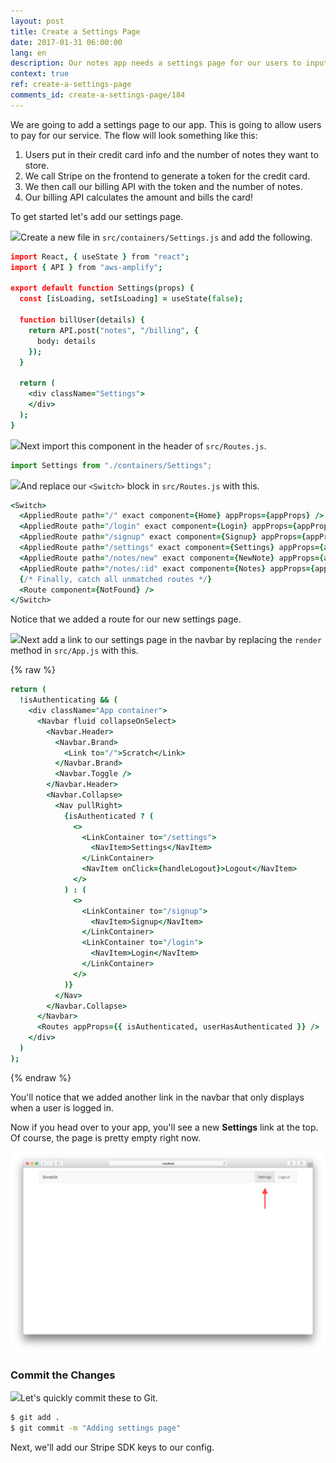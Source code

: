 ```yaml
---
layout: post
title: Create a Settings Page
date: 2017-01-31 06:00:00
lang: en
description: Our notes app needs a settings page for our users to input their credit card details and sign up for a pricing plan.
context: true
ref: create-a-settings-page
comments_id: create-a-settings-page/184
---
```


We are going to add a settings page to our app. This is going to allow users to pay for our service. The flow will look something like this:

1. Users put in their credit card info and the number of notes they want to store.
2. We call Stripe on the frontend to generate a token for the credit card.
3. We then call our billing API with the token and the number of notes.
4. Our billing API calculates the amount and bills the card!

To get started let's add our settings page.

<img class="code-marker" src="/assets/s.png" />Create a new file in `src/containers/Settings.js` and add the following.

``` coffee
import React, { useState } from "react";
import { API } from "aws-amplify";

export default function Settings(props) {
  const [isLoading, setIsLoading] = useState(false);

  function billUser(details) {
    return API.post("notes", "/billing", {
      body: details
    });
  }

  return (
    <div className="Settings">
    </div>
  );
}
```

<img class="code-marker" src="/assets/s.png" />Next import this component in the header of `src/Routes.js`.

``` js
import Settings from "./containers/Settings";
```

<img class="code-marker" src="/assets/s.png" />And replace our `<Switch>` block in `src/Routes.js` with this.

``` coffee
<Switch>
  <AppliedRoute path="/" exact component={Home} appProps={appProps} />
  <AppliedRoute path="/login" exact component={Login} appProps={appProps} />
  <AppliedRoute path="/signup" exact component={Signup} appProps={appProps} />
  <AppliedRoute path="/settings" exact component={Settings} appProps={appProps} />
  <AppliedRoute path="/notes/new" exact component={NewNote} appProps={appProps} />
  <AppliedRoute path="/notes/:id" exact component={Notes} appProps={appProps} />
  {/* Finally, catch all unmatched routes */}
  <Route component={NotFound} />
</Switch>
```

Notice that we added a route for our new settings page.

<img class="code-marker" src="/assets/s.png" />Next add a link to our settings page in the navbar by replacing the `render` method in `src/App.js` with this.

{% raw %}
``` coffee
return (
  !isAuthenticating && (
    <div className="App container">
      <Navbar fluid collapseOnSelect>
        <Navbar.Header>
          <Navbar.Brand>
            <Link to="/">Scratch</Link>
          </Navbar.Brand>
          <Navbar.Toggle />
        </Navbar.Header>
        <Navbar.Collapse>
          <Nav pullRight>
            {isAuthenticated ? (
              <>
                <LinkContainer to="/settings">
                  <NavItem>Settings</NavItem>
                </LinkContainer>
                <NavItem onClick={handleLogout}>Logout</NavItem>
              </>
            ) : (
              <>
                <LinkContainer to="/signup">
                  <NavItem>Signup</NavItem>
                </LinkContainer>
                <LinkContainer to="/login">
                  <NavItem>Login</NavItem>
                </LinkContainer>
              </>
            )}
          </Nav>
        </Navbar.Collapse>
      </Navbar>
      <Routes appProps={{ isAuthenticated, userHasAuthenticated }} />
    </div>
  )
);
```
{% endraw %}

You'll notice that we added another link in the navbar that only displays when a user is logged in.

Now if you head over to your app, you'll see a new **Settings** link at the top. Of course, the page is pretty empty right now.

![Add empty settings page screenshot](/assets/part2/add-empty-settings-page.png)

### Commit the Changes

<img class="code-marker" src="/assets/s.png" />Let's quickly commit these to Git.

``` bash
$ git add .
$ git commit -m "Adding settings page"
```

Next, we'll add our Stripe SDK keys to our config.
